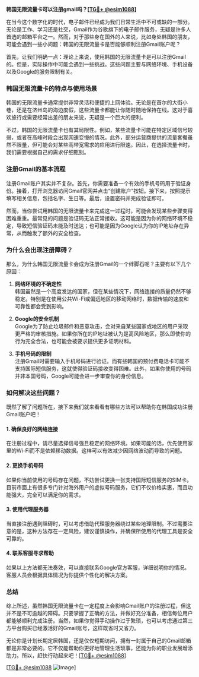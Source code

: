 **韩国无限流量卡可以注册gmail吗？[[TG💪+ @esim1088](https://t.me/s/esim1088)]**

在当今这个数字化的时代，电子邮件已经成为我们日常生活中不可或缺的一部分。无论是工作、学习还是社交，Gmail作为谷歌旗下的电子邮件服务，无疑是许多人首选的邮箱平台之一。然而，对于那些身在国外的人来说，比如身处韩国的朋友，可能会遇到一些小问题：韩国的无限流量卡是否能够顺利注册Gmail账户呢？

首先，让我们明确一点：理论上来说，使用韩国的无限流量卡是可以注册Gmail的。但是，实际操作中可能会遇到一些挑战。这些问题主要与网络环境、手机设备以及Google的服务限制有关。

### **韩国无限流量卡的特点与使用场景**

韩国的无限流量卡通常提供非常灵活和便捷的上网体验。无论是在首尔的大街小巷，还是在济州岛的海边度假，这些流量卡都能让你随时随地保持在线。这对于喜欢旅行或需要经常出差的朋友来说，无疑是一个巨大的便利。

不过，韩国的无限流量卡也有其局限性。例如，某些流量卡可能在特定区域信号较弱，或者在高峰时段会出现网速变慢的情况。此外，部分运营商提供的流量套餐虽然不限量，但可能会对某些高带宽需求的应用进行限速。因此，在选择流量卡时，我们需要根据自己的需求仔细甄别。

### **注册Gmail的基本流程**

注册Gmail账户其实并不复杂。首先，你需要准备一个有效的手机号码用于验证身份。接着，打开浏览器访问Gmail官网并点击“创建账户”按钮。接下来，按照提示填写相关信息，包括名字、生日等。最后，设置密码并完成验证即可。

然而，当你尝试用韩国的无限流量卡来完成这一过程时，可能会发现某些步骤变得困难重重。最常见的问题是验证码无法正常接收。这可能是因为你的网络环境不稳定，导致短信验证码未能及时送达；也可能是因为Google认为你的IP地址存在异常，从而触发了额外的安全检查。

### **为什么会出现注册障碍？**

那么，为什么韩国无限流量卡会成为注册Gmail的一个绊脚石呢？主要有以下几个原因：

1. **网络环境的不确定性**  
   韩国虽然是一个高度发达的国家，但在某些情况下，网络连接的质量仍然不够稳定。特别是在使用公共Wi-Fi或偏远地区的移动网络时，数据传输的速度和可靠性都会受到影响。

2. **Google的安全机制**  
   Google为了防止垃圾邮件和恶意攻击，会对来自某些国家或地区的用户采取更严格的审核措施。如果你所在的IP地址被认为是高风险地区，那么即使你的行为完全合法，也可能会被要求提供更多证明材料。

3. **手机号码的限制**  
   注册Gmail时需要输入手机号码进行验证。而有些韩国的预付费电话卡可能不支持国际短信服务，这就使得验证码接收变得困难。此外，如果你使用的号码并非本国号码，Google可能会进一步审查你的身份信息。

### **如何解决这些问题？**

既然了解了问题所在，接下来我们就来看看有哪些方法可以帮助你在韩国成功注册Gmail账户吧！

#### **1. 确保良好的网络连接**
在注册过程中，请尽量选择信号强且稳定的网络环境。如果可能的话，优先使用家里的Wi-Fi而不是依赖移动数据。这样可以有效减少因网络波动而导致的问题。

#### **2. 更换手机号码**
如果你当前使用的号码存在问题，不妨尝试更换一张支持国际短信服务的SIM卡。目前市面上有很多专门针对海外用户的虚拟号码服务，它们不仅价格实惠，而且功能强大，完全可以满足你的需求。

#### **3. 使用代理服务器**
当直接注册遇到阻碍时，可以考虑借助代理服务器绕过某些地理限制。不过需要注意的是，这种方法存在一定风险，建议谨慎操作，并确保所使用的代理工具是安全可靠的。

#### **4. 联系客服寻求帮助**
如果以上方法都无法奏效，可以直接联系Google官方客服，详细说明你的情况。客服人员会根据具体情况为你提供个性化的解决方案。

### **总结**

综上所述，虽然韩国无限流量卡在一定程度上会影响Gmail账户的注册过程，但这并不是不可逾越的障碍。只要掌握了正确的方法，并做好充分准备，相信每位用户都能够顺利完成注册。当然，如果你觉得手动操作过于繁琐，也可以考虑通过第三方平台购买已经激活好的Gmail账号，这样既省时又省力。

无论你是计划长期定居韩国，还是仅仅短期访问，拥有一封属于自己的Gmail邮箱都是非常必要的。它不仅能帮助你更好地管理生活琐事，还能为你的职业发展增添助力。所以，赶快行动起来吧！[[TG💪+ @esim1088](https://t.me/s/esim1088)]

[[TG💪+ @esim1088](https://t.me/s/esim1088) ![Image](https://i.postimg.cc/4NQfJmqS/Snipaste-2025-05-13-00-14-12.png)]